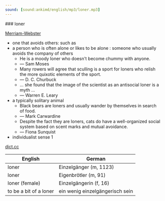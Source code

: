 ```yaml
---
sound: [sound:ankimd/english/mp3/loner.mp3]
---
```


\### loner

[Merriam-Webster](https://www.merriam-webster.com/dictionary/loner)

- one that avoids others: such as
- a person who is often alone or likes to be alone : someone who usually avoids the company of others
    - He is a moody loner who doesn't become chummy with anyone.
    - — Sam Moses
    - Many rowers will agree that sculling is a sport for loners who relish the more quixotic elements of the sport.
    - — D. C. Churbuck
    - … she found that the image of the scientist as an antisocial loner is a myth …
    - — Warren E. Leary
- a typically solitary animal
    - Black bears are loners and usually wander by themselves in search of food.
    - — Mark Carwardine
    - Despite the fact they are loners, cats do have a well-organized social system based on scent marks and mutual avoidance.
    - — Fiona Sunquist
- individualist sense 1

[dict.cc](https://www.dict.cc/loner)

| English        | German       |
| -------------- | ------------ |
| loner | Einzelgänger (m, 1123) |
| loner | Eigenbrötler (m, 91) |
| loner (female) | Einzelgängerin (f, 16) |
| to be a bit of a loner | ein wenig einzelgängerisch sein |
